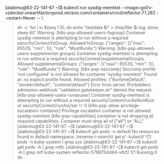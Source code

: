 [alabimu@63-22-141-67 ~]$ kubectl run sysdig-memtest --image=go0v-vzdocker.oneartifactoryprod.verizon.com/containers/cicd/reflector:7.1.262 --restart=Never -- \
>   sh -c 'for i in $(seq 1 5); do echo "testdata $i" > /tmp/file-$i.log; done; sleep 60'
Warning: [k8s-psp-allowed-users-fsgroup] Container sysdig-memtest is attempting to run without a required securityContext/fsGroup. Allowed fsGroup: {"ranges": [{"max": 65535, "min": 1}], "rule": "MustRunAs"}
Warning: [k8s-psp-allowed-users-supplemental-groups] Container sysdig-memtest is attempting to run without a required securityContext/supplementalGroups. Allowed supplementalGroups: {"ranges": [{"max": 65535, "min": 1}], "rule": "MustRunAs"}
Warning: [k8s-psp-seccomp] Seccomp profile 'not configured' is not allowed for container 'sysdig-memtest'. Found at: no explicit profile found. Allowed profiles: {"RuntimeDefault", "docker/default", "runtime/default"}
Error from server (Forbidden): admission webhook "validation.gatekeeper.sh" denied the request: [k8s-psp-allowed-users-runasuser] Container sysdig-memtest is attempting to run without a required securityContext/runAsNonRoot or securityContext/runAsUser != 0
[k8s-psp-allow-privilege-escalation-container] Privilege escalation container is not allowed: sysdig-memtest
[k8s-psp-capabilities] container <sysdig-memtest> is not dropping all required capabilities. Container must drop all of ["all"] or "ALL"
[alabimu@63-22-141-67 ~]$ 
[alabimu@63-22-141-67 ~]$ 
[alabimu@63-22-141-67 ~]$ kubectl get pods -n default
No resources found in default namespace.
(reverse-i-search)`get p': kubectl ^Ct pods -n kube-system | grep sys
[alabimu@63-22-141-67 ~]$ kubectl get pods -A | grep reflc
[alabimu@63-22-141-67 ~]$ kubectl get pods -A | grep refl
kube-system            reflector-5798754d44-vlhf2                                      1/1     Running     0            9h